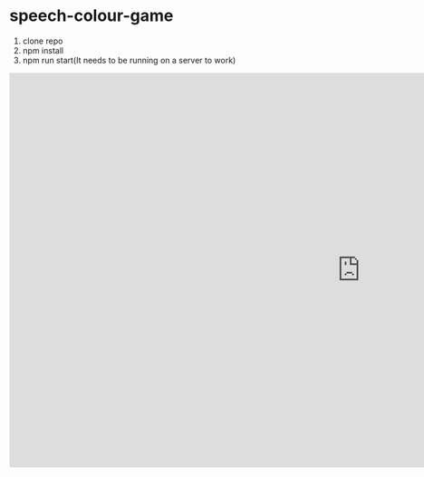 # speech-colour-game

1. clone repo
2. npm install
3. npm run start(It needs to be running on a server to work)

<!-- https://youtu.be/LCppdFIR55U -->


<!-- [![IMAGE ALT TEXT](http://img.youtube.com/vi/YOUTUBE_VIDEO_ID_HERE/0.jpg)](https://youtu.be/LCppdFIR55U "Speech Colour Game") -->

<iframe width="1237" height="696" src="https://www.youtube.com/embed/LCppdFIR55U" title="YouTube video player" frameborder="0" allow="accelerometer; autoplay; clipboard-write; encrypted-media; gyroscope; picture-in-picture" allowfullscreen></iframe>
